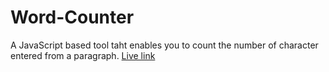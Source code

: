 # Word-Counter

A JavaScript based tool taht enables you to count the number of character entered from a paragraph.
[Live link](Word-Counter.github.io)
